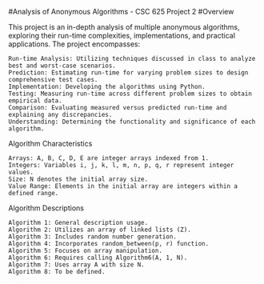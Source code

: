 #Analysis of Anonymous Algorithms - CSC 625 Project 2
#Overview

This project is an in-depth analysis of multiple anonymous algorithms, exploring their run-time complexities, implementations, and practical applications. The project encompasses:

    Run-time Analysis: Utilizing techniques discussed in class to analyze best and worst-case scenarios.
    Prediction: Estimating run-time for varying problem sizes to design comprehensive test cases.
    Implementation: Developing the algorithms using Python.
    Testing: Measuring run-time across different problem sizes to obtain empirical data.
    Comparison: Evaluating measured versus predicted run-time and explaining any discrepancies.
    Understanding: Determining the functionality and significance of each algorithm.

Algorithm Characteristics

    Arrays: A, B, C, D, E are integer arrays indexed from 1.
    Integers: Variables i, j, k, l, m, n, p, q, r represent integer values.
    Size: N denotes the initial array size.
    Value Range: Elements in the initial array are integers within a defined range.

Algorithm Descriptions

    Algorithm 1: General description usage.
    Algorithm 2: Utilizes an array of linked lists (Z).
    Algorithm 3: Includes random number generation.
    Algorithm 4: Incorporates random_between(p, r) function.
    Algorithm 5: Focuses on array manipulation.
    Algorithm 6: Requires calling Algorithm6(A, 1, N).
    Algorithm 7: Uses array A with size N.
    Algorithm 8: To be defined.
